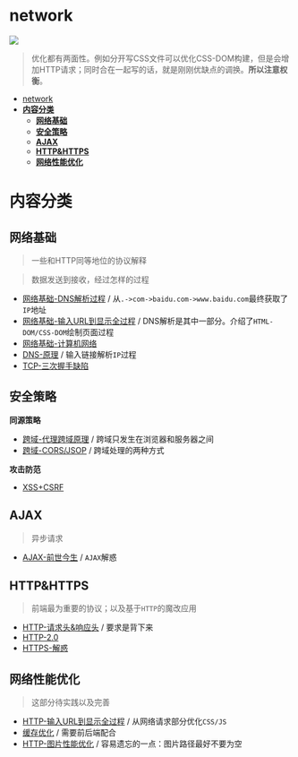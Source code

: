 # network

<img src="https://img.shields.io/badge/goodbye-network-FF7139?logo=Mozilla Firefox&style=for-the-badge" />

> 优化都有两面性。例如分开写CSS文件可以优化CSS-DOM构建，但是会增加HTTP请求；同时合在一起写的话，就是刚刚优缺点的调换。**所以注意权衡**。

- [network](#network)
- [**内容分类**](#%e5%86%85%e5%ae%b9%e5%88%86%e7%b1%bb)
  - [**网络基础**](#%e7%bd%91%e7%bb%9c%e5%9f%ba%e7%a1%80)
  - [**安全策略**](#%e5%ae%89%e5%85%a8%e7%ad%96%e7%95%a5)
  - [**AJAX**](#ajax)
  - [**HTTP&HTTPS**](#httphttps)
  - [**网络性能优化**](#%e7%bd%91%e7%bb%9c%e6%80%a7%e8%83%bd%e4%bc%98%e5%8c%96)

# **内容分类**

## **网络基础**

> 一些和HTTP同等地位的协议解释

> 数据发送到接收，经过怎样的过程

* [网络基础-DNS解析过程](https://github.com/JiangWeixian/JS-Tips/blob/master/docs/%E7%BD%91%E7%BB%9C%E5%9F%BA%E7%A1%80/DNS-%E5%8E%9F%E7%90%86%E8%A7%A3%E6%9E%90.md) / 从`.->com->baidu.com->www.baidu.com`最终获取了`IP`地址
* [网络基础-输入URL到显示全过程](https://github.com/JiangWeixian/JS-Tips/blob/master/docs/%E7%BD%91%E7%BB%9C%E5%9F%BA%E7%A1%80/HTTP-%E8%BE%93%E5%85%A5url%E5%88%B0%E6%98%BE%E7%A4%BA%E9%A1%B5%E9%9D%A2%E4%BB%A5%E5%8F%8A%E8%AF%B7%E6%B1%82%E4%BC%98%E5%8C%96.md) / DNS解析是其中一部分。介绍了`HTML-DOM/CSS-DOM`绘制页面过程
* [网络基础-计算机网络](https://github.com/JiangWeixian/JS-Tips/blob/master/docs/%E7%BD%91%E7%BB%9C%E5%9F%BA%E7%A1%80/%E8%AE%A1%E7%AE%97%E6%9C%BA%E7%BD%91%E7%BB%9C.md)
* [DNS-原理](https://github.com/JiangWeixian/JS-Tips/blob/master/docs/%E7%BD%91%E7%BB%9C%E5%9F%BA%E7%A1%80/DNS-%E5%8E%9F%E7%90%86%E8%A7%A3%E6%9E%90.md) / 输入链接解析`IP`过程
* [TCP-三次握手缺陷](https://github.com/JiangWeixian/JS-Tips/blob/master/docs/%E7%BD%91%E7%BB%9C%E5%9F%BA%E7%A1%80/TCP-%E4%B8%89%E6%AC%A1%E6%8F%A1%E6%89%8B%E7%BC%BA%E9%99%B7.md)

## **安全策略**

**同源策略**

* [跨域-代理跨域原理](https://github.com/JiangWeixian/JS-Tips/blob/master/docs/%E7%BD%91%E7%BB%9C%E5%9F%BA%E7%A1%80/%E8%B7%A8%E5%9F%9F-%E4%BB%A3%E7%90%86%E8%B7%A8%E5%9F%9F%E5%8E%9F%E7%90%86.md) / 跨域只发生在浏览器和服务器之间
* [跨域-CORS/JSOP](https://github.com/JiangWeixian/JS-Tips/blob/master/docs/%E7%BD%91%E7%BB%9C%E5%9F%BA%E7%A1%80/%E8%B7%A8%E5%9F%9F%E5%A4%84%E7%90%86.md) / 跨域处理的两种方式

**攻击防范**

* [XSS+CSRF](https://github.com/JiangWeixian/JS-Tips/blob/master/docs/%E7%BD%91%E7%BB%9C%E5%9F%BA%E7%A1%80/xss%2Bcsrf.md)

## **AJAX**
> 异步请求

* [AJAX-前世今生](https://github.com/JiangWeixian/JS-Tips/blob/master/docs/%E7%BD%91%E7%BB%9C%E5%9F%BA%E7%A1%80/AJAX-%E5%89%8D%E4%B8%96%E4%BB%8A%E7%94%9F%E8%A7%A3%E6%83%91.md) / `AJAX`解惑

## **HTTP&HTTPS**

> 前端最为重要的协议；以及基于`HTTP`的魔改应用

* [HTTP-请求头&响应头](https://github.com/JiangWeixian/JS-Tips/blob/master/docs/%E7%BD%91%E7%BB%9C%E5%9F%BA%E7%A1%80/HTTP-request%26response-headers.md) / 要求是背下来
* [HTTP-2.0](https://github.com/JiangWeixian/JS-Tips/blob/master/docs/%E7%BD%91%E7%BB%9C%E5%9F%BA%E7%A1%80/HTTP-2.0.md)
* [HTTPS-解惑](https://github.com/JiangWeixian/JS-Tips/blob/master/docs/%E7%BD%91%E7%BB%9C%E5%9F%BA%E7%A1%80/HTTPS-%E8%A7%A3%E9%87%8A.md)

## **网络性能优化**

> 这部分待实践以及完善

* [HTTP-输入URL到显示全过程](https://github.com/JiangWeixian/JS-Tips/blob/master/docs/%E7%BD%91%E7%BB%9C%E5%9F%BA%E7%A1%80/HTTP-%E8%BE%93%E5%85%A5url%E5%88%B0%E6%98%BE%E7%A4%BA%E9%A1%B5%E9%9D%A2%E4%BB%A5%E5%8F%8A%E8%AF%B7%E6%B1%82%E4%BC%98%E5%8C%96.md) / 从网络请求部分优化`CSS/JS`
* [缓存优化](https://github.com/JiangWeixian/JS-Tips/blob/master/docs/%E7%BD%91%E7%BB%9C%E5%9F%BA%E7%A1%80/HTTP-%E7%BC%93%E5%AD%98%E6%80%A7%E8%83%BD%E4%BC%98%E5%8C%96.md) / 需要前后端配合
* [HTTP-图片性能优化](https://github.com/JiangWeixian/JS-Tips/blob/master/docs/%E7%BD%91%E7%BB%9C%E5%9F%BA%E7%A1%80/HTTP-%E5%9B%BE%E7%89%87%E6%80%A7%E8%83%BD%E4%BC%98%E5%8C%96.md) / 容易遗忘的一点：图片路径最好不要为空
